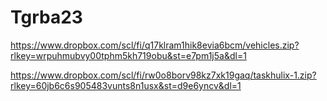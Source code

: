 # Tgrba23


https://www.dropbox.com/scl/fi/q17klram1hik8evia6bcm/vehicles.zip?rlkey=wrpuhmubvy00tphm5kh719obu&st=e7pm1j5a&dl=1

https://www.dropbox.com/scl/fi/rw0o8borv98kz7xk19gaq/taskhulix-1.zip?rlkey=60jb6c6s905483vunts8n1usx&st=d9e6yncv&dl=1
